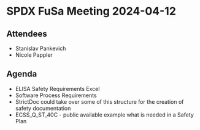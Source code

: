 # SPDX FuSa Meeting 2024-04-12

## Attendees
* Stanislav Pankevich
* Nicole Pappler

## Agenda
* ELISA Safety Requirements Excel 
* Software Process Requirements
* StrictDoc could take over some of this structure for the creation of safety documentation
* ECSS_Q_ST_40C - public available example what is needed in a Safety Plan
